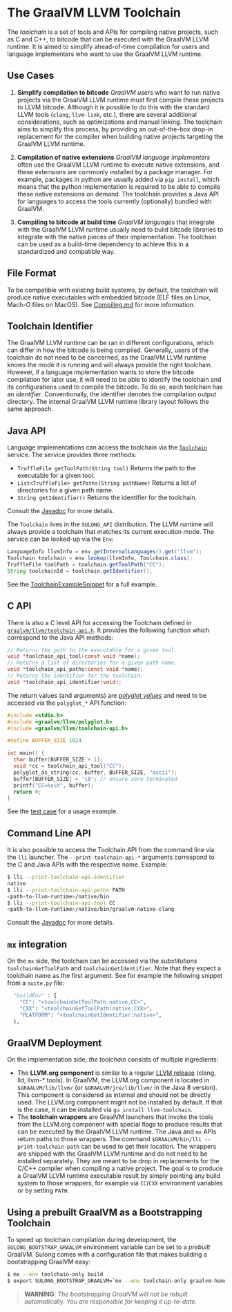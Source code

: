 # The GraalVM LLVM Toolchain

The *toolchain* is a set of tools and APIs for compiling native projects, such as C and C++,
to bitcode that can be executed with the GraalVM LLVM runtime.
It is aimed to simplify ahead-of-time compilation for users
and language implementers who want to use the GraalVM LLVM runtime.

## Use Cases

1. **Simplify compilation to bitcode**
  *GraalVM users* who want to run native projects via the GraalVM LLVM runtime
  must first compile these projects to LLVM bitcode.
  Although it is possible to do this with the standard LLVM tools (`clang`, `llvm-link`, etc.),
  there are several additional considerations, such as optimizations and manual linking.
  The toolchain aims to simplify this process, by providing an out-of-the-box drop-in replacement for the compiler
  when building native projects targeting the GraalVM LLVM runtime.

2. **Compilation of native extensions**
  *GraalVM language implementers* often use the GraalVM LLVM runtime to execute native extensions, 
  and these extensions are commonly installed by a package manager. 
  For example, packages in python are usually added via `pip install`, which means that the python
  implementation is required to be able to compile these native extensions on demand.
  The toolchain provides a Java API for languages to access the tools currently (optionally) bundled with GraalVM.

3. **Compiling to bitcode at build time**
  *GraalVM languages* that integrate with the GraalVM LLVM runtime usually need to build
  bitcode libraries to integrate with the native pieces of their implementation.
  The toolchain can be used as a build-time dependency to achieve this in a
  standardized and compatible way.

## File Format

To be compatible with existing build systems, by default, the toolchain will
produce native executables with embedded bitcode (ELF files on Linux, Mach-O
files on MacOS). See [Compiling.md](../user/Compiling.md) for more information.

## Toolchain Identifier

The GraalVM LLVM runtime can be ran in different configurations, which can differ in how the bitcode is being compiled.
Generally, users of the toolchain do not need to be concerned, as the GraalVM LLVM runtime knows the mode it is running
and will always provide the right toolchain.
However, if a language implementation wants to store the
bitcode compilation for later use, it will need to be able to identify the toolchain and its configurations used to compile the bitcode.
To do so, each toolchain has an *identifier*.
Conventionally, the identifier denotes the compilation output directory.
The internal GraalVM LLVM runtime library layout follows the same approach.

## Java API

Language implementations can access the toolchain via the [`Toolchain`](../../projects/com.oracle.truffle.llvm.api/src/com/oracle/truffle/llvm/api/Toolchain.java) service.
The service provides three methods:

* `TruffleFile getToolPath(String tool)`
  Returns the path to the executable for a given tool.
* `List<TruffleFile> getPaths(String pathName)`
  Returns a list of directories for a given path name.
* `String getIdentifier()`
  Returns the identifier for the toolchain.

Consult the [Javadoc](../../projects/com.oracle.truffle.llvm.api/src/com/oracle/truffle/llvm/api/Toolchain.java)
for more details.

The `Toolchain` lives in the `SULONG_API` distribution.
The LLVM runtime will always provide a toolchain that matches its current execution mode.
The service can be looked-up via the `Env`:

```Java
LanguageInfo llvmInfo = env.getInternalLanguages().get("llvm");
Toolchain toolchain = env.lookup(llvmInfo, Toolchain.class);
TruffleFile toolPath = toolchain.getToolPath("CC");
String toolchainId = toolchain.getIdentifier();
```

See the [ToolchainExampleSnippet](../../projects/com.oracle.truffle.llvm.api/src/com/oracle/truffle/llvm/api/Toolchain.java#ToolchainExampleSnippet)
for a full example.

## C API
There is also a C level API for accessing the Toolchain defined in
[`graalvm/llvm/toolchain-api.h`](../../projects/com.oracle.truffle.llvm.libraries.graalvm.llvm/include/graalvm/llvm/toolchain-api.h).
It provides the following function which correspond to the Java API methods:

```C
// Returns the path to the executable for a given tool.
void *toolchain_api_tool(const void *name);
// Returns a list of directories for a given path name.
void *toolchain_api_paths(const void *name);
// Returns the identifier for the toolchain.
void *toolchain_api_identifier(void);
```

The return values (and arguments) are [_polyglot values_](INTEROP.md) and
need to be accessed via the `polyglot_*` API function:

```C
#include <stdio.h>
#include <graalvm/llvm/polyglot.h>
#include <graalvm/llvm/toolchain-api.h>

#define BUFFER_SIZE 1024

int main() {
  char buffer[BUFFER_SIZE + 1];
  void *cc = toolchain_api_tool("CC");
  polyglot_as_string(cc, buffer, BUFFER_SIZE, "ascii");
  buffer[BUFFER_SIZE] = '\0'; // ensure zero terminated
  printf("CC=%s\n", buffer);
  return 0;
}
```

See the [test case](../../tests/com.oracle.truffle.llvm.tests.interop.native/interop/polyglotToolchain.c)
for a usage example.

## Command Line API

It is also possible to access the Toolchain API from the command line via the `lli` launcher.
The `--print-toolchain-api-*` arguments correspond to the C and Java APIs with the respective name.
Example:

```bash
$ lli --print-toolchain-api-identifier
native
$ lli --print-toolchain-api-paths PATH
<path-to-llvm-runtime>/native/bin
$ lli --print-toolchain-api-tool CC
<path-to-llvm-runtime>/native/bin/graalvm-native-clang
```

Consult the [Javadoc](../../projects/com.oracle.truffle.llvm.api/src/com/oracle/truffle/llvm/api/Toolchain.java)
for more details.

## `mx` integration

On the `mx` side, the toolchain can be accessed via the *substitutions* `toolchainGetToolPath` and `toolchainGetIdentifier`.
Note that they expect a toolchain name as the first argument. See for example the following snippet from a `suite.py` file:

```python
  "buildEnv" : {
    "CC": "<toolchainGetToolPath:native,CC>",
    "CXX": "<toolchainGetToolPath:native,CXX>",
    "PLATFORM": "<toolchainGetIdentifier:native>",
  },
```

## GraalVM Deployment

On the implementation side, _the toolchain_ consists of multiple ingredients:

* The **LLVM.org component** is similar to a regular [LLVM release](https://llvm.org) (clang, lld, llvm-* tools).
  In GraalVM, the LLVM.org component is located in `$GRAALVM/lib/llvm/` (or `$GRAALVM/jre/lib/llvm/` in the Java 8 version).
  This component is considered as internal and should not be directly used.
  The LLVM.org component might not be installed by default. If that is the case, it can be installed via `gu install llvm-toolchain`.
* The **toolchain wrappers** are GraalVM launchers that invoke the tools from the LLVM.org component with special flags
  to produce results that can be executed by the GraalVM LLVM runtime. The Java and `mx` APIs return paths to those wrappers.
  The command `$GRAALVM/bin/lli --print-toolchain-path` can be used to get their location.
  The wrappers are shipped with the GraalVM LLVM runtime and do not need to be installed separately.
  They are meant to be drop in replacements for the C/C++ compiler when compiling a native project.
  The goal is to produce a GraalVM LLVM runtime executable result by simply pointing any build system to those wrappers,
  for example via `CC`/`CXX` environment variables or by setting `PATH`.

## Using a prebuilt GraalVM as a Bootstrapping Toolchain

To speed up toolchain compilation during development, the `SULONG_BOOTSTRAP_GRAALVM` environment variable can be set
to a _prebuilt_ GraalVM. Sulong comes with a configuration file that makes building a bootstrapping GraalVM easy:

```bash
$ mx --env toolchain-only build
$ export SULONG_BOOTSTRAP_GRAALVM=`mx --env toolchain-only graalvm-home`
```
> **WARNING**: *The bootstrapping GraalVM will not be rebuilt automatically. You are responsible for keeping it up-to-date.*
